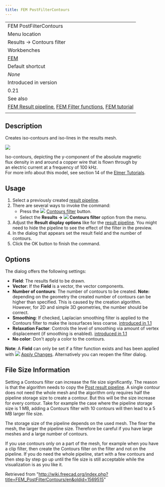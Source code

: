 ```yaml
---
title: FEM PostFilterContours
---
```


|                                                                                                                                                                                                           |
| --------------------------------------------------------------------------------------------------------------------------------------------------------------------------------------------------------- |
| FEM PostFilterContours                                                                                                                                                                                    |
| Menu location                                                                                                                                                                                             |
| Results → Contours filter                                                                                                                                                                                 |
| Workbenches                                                                                                                                                                                               |
| [FEM](/FEM_Workbench "FEM Workbench")                                                                                                                                                                     |
| Default shortcut                                                                                                                                                                                          |
| _None_                                                                                                                                                                                                    |
| Introduced in version                                                                                                                                                                                     |
| 0.21                                                                                                                                                                                                      |
| See also                                                                                                                                                                                                  |
| [FEM Result pipeline](/FEM_PostPipelineFromResult "FEM PostPipelineFromResult"), [FEM Filter functions](/FEM_PostCreateFunctions "FEM PostCreateFunctions"), [FEM tutorial](/FEM_tutorial "FEM tutorial") |
|                                                                                                                                                                                                           |

## Description

Creates iso-contours and iso-lines in the results mesh.

![](/images/FEM_PostFilterContours_Example.png)

Iso-contours, depicting the y-component of the absolute magnetic  
flux density in and around a copper wire that is flown through by  
an electric current at a frequency of 100 kHz.  
For more info about this model, see section 14 of the [Elmer Tutorials](https://www.nic.funet.fi/index/elmer/doc/ElmerTutorials.pdf).

## Usage

1. Select a previously created [result pipeline](/FEM_PostPipelineFromResult "FEM PostPipelineFromResult").
2. There are several ways to invoke the command:
   - Press the ![](/images/FEM_PostFilterContours.svg) [Contours filter](/FEM_PostFilterContours "FEM PostFilterContours") button.
   - Select the **Results → ![](/images/FEM_PostFilterContours.svg) Contours filter** option from the menu.
3. Adjust the **Result display options** like for the [result pipeline](/FEM_PostPipelineFromResult "FEM PostPipelineFromResult"). You might need to hide the pipeline to see the effect of the filter in the preview.
4. In the dialog that appears set the result field and the number of contours.
5. Click the OK button to finish the command.

## Options

The dialog offers the following settings:

- **Field**: The results field to be drawn.
- **Vector**: If the **Field** is a vector, the vector components.
- **Number of contours**: The number of contours to be created. **Note:** depending on the geometry the created number of contours can be higher than specified. This is caused by the creation algorithm. However, for 2D and simple 3D geometries, the number should be correct.
- **Smoothing**: If checked, Laplacian smoothing filter is applied to the Contours filter to make the isosurfaces less coarse. [introduced in 1.1](/Release_notes_1.1 "Release notes 1.1")
- **Relaxation Factor**: Controls the level of smoothing via amount of vertex displacement (if smoothing is enabled). [introduced in 1.1](/Release_notes_1.1 "Release notes 1.1")
- **No color**: Don't apply a color to the contours.

**Note**: A **Field** can only be set if a filter function exists and has been applied with ![](/images/FEM_PostApplyChanges.svg) [Apply Changes](/FEM_PostApplyChanges "FEM PostApplyChanges"). Alternatively you can reopen the filter dialog.

## File Size Information

Setting a Contours filter can increase the file size significantly. The reason is that the algorithm needs to copy the [Post result pipeline](/FEM_PostPipelineFromResult "FEM PostPipelineFromResult"). A single contour does not need the whole mesh and the algorithm only requires half the pipeline storage size to create a contour. But this will be the size increase for every contour. Take for example the case where the pipeline storage size is 1 MB, adding a Contours filter with 10 contours will then lead to a 5 MB larger file size.

The storage size of the pipeline depends on the used mesh. The finer the mesh, the larger the pipeline size. Therefore be careful if you have large meshes and a large number of contours.

If you use contours only on a part of the mesh, for example when you have a clip filter, then create the Contours filter on the filter and not on the pipeline. If you do need the whole pipeline, start with a few contours and then step by step go up until the file size is still acceptable while the visualization is as you like it.

Retrieved from "<http://wiki.freecad.org/index.php?title=FEM_PostFilterContours/en&oldid=1569515>"
